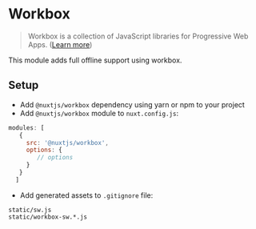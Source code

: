 # Workbox

> Workbox is a collection of JavaScript libraries for Progressive Web Apps. ([Learn more](https://github.com/GoogleChrome/workbox))

This module adds full offline support using workbox.

## Setup
 
- Add `@nuxtjs/workbox` dependency using yarn or npm to your project
- Add `@nuxtjs/workbox` module to `nuxt.config.js`:

```js
modules: [
   { 
     src: '@nuxtjs/workbox',
     options: {
        // options
     } 
   }
  ]
```

- Add generated assets to `.gitignore` file:
```
static/sw.js
static/workbox-sw.*.js
```

